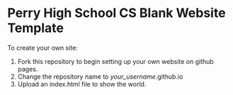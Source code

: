 # Perry High School CS Blank Website Template

To create your own site:

1. Fork this repository to begin setting up your own website on github pages.
2. Change the repository name to _your_username_.github.io
3. Upload an index.html file to show the world.
